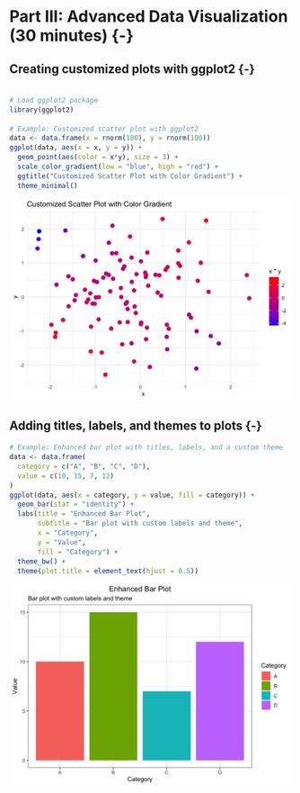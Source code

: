 
# Part III: Advanced Data Visualization (30 minutes) {-}



## Creating customized plots with ggplot2 {-}

```r

# Load ggplot2 package
library(ggplot2)

# Example: Customized scatter plot with ggplot2
data <- data.frame(x = rnorm(100), y = rnorm(100))
ggplot(data, aes(x = x, y = y)) +
  geom_point(aes(color = x*y), size = 3) +
  scale_color_gradient(low = "blue", high = "red") +
  ggtitle("Customized Scatter Plot with Color Gradient") +
  theme_minimal()
```

<img src="08-Intermediate-R-Part3_files/figure-html/unnamed-chunk-1-1.png" width="672" />


## Adding titles, labels, and themes to plots {-}


```r
# Example: Enhanced bar plot with titles, labels, and a custom theme
data <- data.frame(
  category = c("A", "B", "C", "D"),
  value = c(10, 15, 7, 12)
)
ggplot(data, aes(x = category, y = value, fill = category)) +
  geom_bar(stat = "identity") +
  labs(title = "Enhanced Bar Plot",
       subtitle = "Bar plot with custom labels and theme",
       x = "Category",
       y = "Value",
       fill = "Category") +
  theme_bw() +
  theme(plot.title = element_text(hjust = 0.5))
```

<img src="08-Intermediate-R-Part3_files/figure-html/unnamed-chunk-2-1.png" width="672" />

